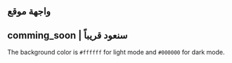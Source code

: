 ## واجهة موقع
## comming_soon | سنعود قريباً
The background color is `#ffffff` for light mode and `#000000` for dark mode.
